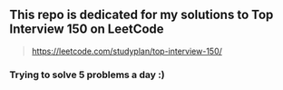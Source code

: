 ## This repo is dedicated for my solutions to Top Interview 150 on LeetCode
> https://leetcode.com/studyplan/top-interview-150/
### Trying to solve 5 problems a day :)
